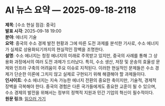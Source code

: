 # AI 뉴스 요약 — 2025-09-18-2118

**제목**: [수소 현실 점검: 중국]  
**발표 시각**: 2025-09-18 19:00  
**분야**: 에너지 기술  
**요약**: 중국의 수소 경제 발전 현황과 그에 따른 도전 과제를 분석한 기사로, 수소 에너지가 실제로 상용화되기까지의 현실적인 장벽을 조명한다.  
**설명**: 수소 에너지는 청정 에너지의 미래로 주목받고 있지만, 중국의 사례를 통해 그 상용화 과정에서의 여러 도전 과제가 드러났다. 특히, 수소 생산, 저장 및 운송의 효율성 문제와 인프라 구축의 어려움이 주요 이슈로 지적된다. 이러한 현실적인 문제들은 수소 경제가 단순한 이론에 그치지 않고 실제로 구현되기 위해 해결해야 할 과제들이다.  
**인사이트**: 수소 에너지는 지속 가능한 에너지 전환의 중요한 축이지만, 기술적, 경제적 장벽을 극복해야 한다. 중국의 경험은 다른 국가들에게도 중요한 교훈이 될 수 있으며, 수소 경제의 발전을 위해서는 정부의 정책적 지원과 민간 기업의 혁신이 필수적이다.  
**원문 링크**: [읽으러 가기](https://www.technologyreview.com/2025/09/18/1123818/hydrogen-reality-check-china/)